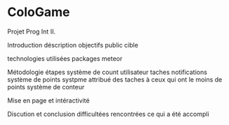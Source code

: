 # ColoGame
Projet Prog Int II.

Introduction
  déscription
  objectifs
  public cible
  
technologies utilisées
  packages
  meteor
  
Métodologie
  étapes
    système de count
    utilisateur
    taches
    notifications
    système de points
    systpme attribué des taches à ceux qui ont le moins de points
    système de conteur
 
Mise en page et intéractivité

Discution et conclusion
  difficultées rencontrées
  ce qui a été accompli

